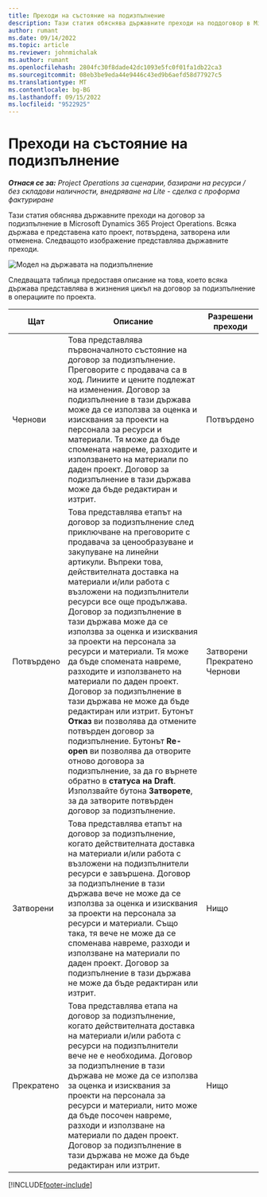 ```yaml
---
title: Преходи на състояние на подизпълнение
description: Тази статия обяснява държавните преходи на поддоговор в Microsoft Dynamics 365 Project Operations, тъй като договорът за подизпълнение се създава, изпълнява и затваря.
author: rumant
ms.date: 09/14/2022
ms.topic: article
ms.reviewer: johnmichalak
ms.author: rumant
ms.openlocfilehash: 2804fc30f8dade42dc1093e5fc0f01fa1db22ca3
ms.sourcegitcommit: 08eb3be9eda44e9446c43ed9b6aefd58d77927c5
ms.translationtype: MT
ms.contentlocale: bg-BG
ms.lasthandoff: 09/15/2022
ms.locfileid: "9522925"
---
```

# <a name="state-transitions-on-a-subcontract"></a>Преходи на състояние на подизпълнение 

_**Отнася се за:** Project Operations за сценарии, базирани на ресурси / без складови наличности, внедряване на Lite - сделка с проформа фактуриране_

Тази статия обяснява държавните преходи на договор за подизпълнение в Microsoft Dynamics 365 Project Operations. Всяка държава е представена като проект, потвърдена, затворена или отменена. Следващото изображение представлява държавните преходи.

![Модел на държавата на подизпълнение](../media/SubconStates.png)  

Следващата таблица предоставя описание на това, което всяка държава представлява в жизнения цикъл на договор за подизпълнение в операциите по проекта.

| Щат | Описание | Разрешени преходи |
| --- | --- | --- |
| Чернови | Това представлява първоначалното състояние на договор за подизпълнение. Преговорите с продавача са в ход. Линиите и цените подлежат на изменения. Договор за подизпълнение в тази държава може да се използва за оценка и изисквания за проекти на персонала за ресурси и материали. Тя може да бъде спомената навреме, разходите и използването на материали по даден проект. Договор за подизпълнение в тази държава може да бъде редактиран и изтрит. | Потвърдено |
| Потвърдено | Това представлява етапът на договор за подизпълнение след приключване на преговорите с продавача за ценообразуване и закупуване на линейни артикули. Въпреки това, действителната доставка на материали и/или работа с възложени на подизпълнители ресурси все още продължава. Договор за подизпълнение в тази държава може да се използва за оценка и изисквания за проекти на персонала за ресурси и материали. Тя може да бъде спомената навреме, разходите и използването на материали по даден проект. Договор за подизпълнение в тази държава не може да бъде редактиран или изтрит. Бутонът **Отказ** ви позволява да отмените потвърден договор за подизпълнение. Бутонът **Re-open** ви позволява да отворите отново договора за подизпълнение, за да го върнете обратно в **статуса на Draft**. Използвайте бутона **Затворете**, за да затворите потвърден договор за подизпълнение. | Затворени <br> Прекратено <br> Чернови |
| Затворени | Това представлява етапът на договор за подизпълнение, когато действителната доставка на материали и/или работа с възложени на подизпълнители ресурси е завършена. Договор за подизпълнение в тази държава вече не може да се използва за оценка и изисквания за проекти на персонала за ресурси и материали. Също така, тя вече не може да се споменава навреме, разходи и използване на материали по даден проект. Договор за подизпълнение в тази държава не може да бъде редактиран или изтрит. | Нищо |
| Прекратено | Това представлява етапа на договор за подизпълнение, когато действителната доставка на материали и/или работа с ресурси на подизпълнители вече не е необходима. Договор за подизпълнение в тази държава не може да се използва за оценка и изисквания за проекти на персонала за ресурси и материали, нито може да бъде посочен навреме, разходи и използване на материали по даден проект. Договор за подизпълнение в тази държава не може да бъде редактиран или изтрит. | Нищо |


[!INCLUDE[footer-include](../../includes/footer-banner.md)]
